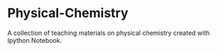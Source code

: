 # Physical-Chemistry
A collection of teaching materials on physical chemistry created with Ipython Notebook. 

